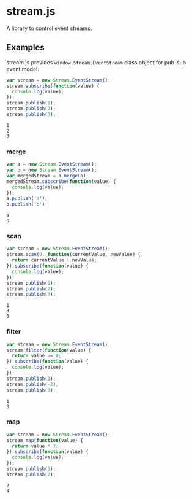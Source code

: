 # stream.js
A library to control event streams.

## Examples
stream.js provides `window.Stream.EventStream` class object for pub-sub event model.

```js
var stream = new Stream.EventStream();
stream.subscribe(function(value) {
  console.log(value);
});
stream.publish(1);
stream.publish(2);
stream.publish(3);
```

```
1
2
3
```

### merge
```js
var a = new Stream.EventStream();
var b = new Stream.EventStream();
var mergedStream = a.merge(b);
mergedStream.subscribe(function(value) {
  console.log(value);
});
a.publish('a');
b.publish('b');
```

```
a
b
```

### scan
```js
var stream = new Stream.EventStream();
stream.scan(0, function(currentValue, newValue) {
  return currentValue + newValue;
}).subscribe(function(value) {
  console.log(value);
});
stream.publish(1);
stream.publish(2);
stream.publish(3);
```

```
1
3
6
```

### filter
```js
var stream = new Stream.EventStream();
stream.filter(function(value) {
  return value >= 0;
}).subscribe(function(value) {
  console.log(value);
});
stream.publish(1);
stream.publish(-2);
stream.publish(3);
```

```
1
3
```

### map
```js
var stream = new Stream.EventStream();
stream.map(function(value) {
  return value * 2;
}).subscribe(function(value) {
  console.log(value);
});
stream.publish(1);
stream.publish(2);
```

```
2
4
```
